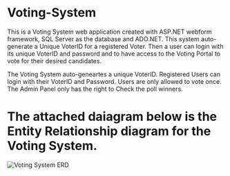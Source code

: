 # Voting-System
This is a Voting System web application created with ASP.NET webform framework, SQL Server as the database and ADO.NET. This system auto-generate a Unique VoterID for a registered Voter. Then a user can login with its unique VoterID and password and to have access to the Voting Portal to vote for their desired candidates.


The Voting System auto-geneartes a unique VoterID.
Registered Users can login with their VoterID and Password.
Users are only allowed to vote once.
The Admin Panel only has the right to Check the poll winners.

# The attached daiagram below is the **Entity Relationship diagram** for the Voting System.

![Voting System ERD](https://user-images.githubusercontent.com/46275427/116902831-8a633880-ac33-11eb-88e3-9cd4daf79203.PNG)

